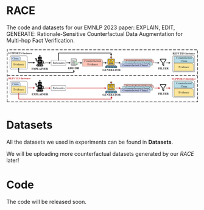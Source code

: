 # RACE
The code and datasets for our EMNLP 2023 paper: EXPLAIN, EDIT, GENERATE: Rationale-Sensitive Counterfactual Data Augmentation for Multi-hop Fact Verification.


![](RACE.png)

# Datasets
All the datasets we used in experiments can be found in **Datasets**.

We will be uploading more counterfactual datasets generated by our _RACE_ later!

# Code
The code will be released soon.
